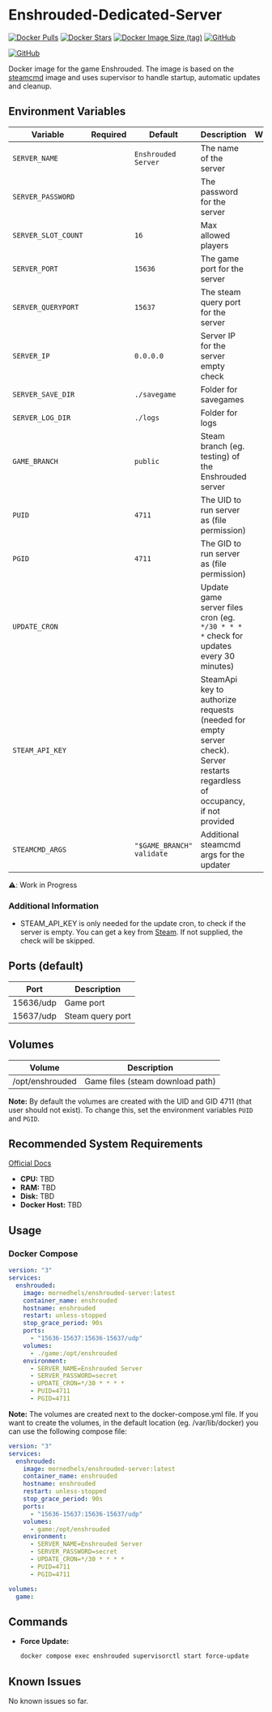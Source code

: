 # Enshrouded-Dedicated-Server

[![Docker Pulls](https://img.shields.io/docker/pulls/mornedhels/enshrouded-server.svg)](https://hub.docker.com/r/mornedhels/enshrouded-server)
[![Docker Stars](https://img.shields.io/docker/stars/mornedhels/enshrouded-server.svg)](https://hub.docker.com/r/mornedhels/enshrouded-server)
[![Docker Image Size (tag)](https://img.shields.io/docker/image-size/mornedhels/enshrouded-server/latest)](https://hub.docker.com/r/mornedhels/enshrouded-server)
[![GitHub](https://img.shields.io/github/license/mornedhels/enshrouded-server)](https://github.com/mornedhels/enshrouded-server/blob/main/LICENSE)

[![GitHub](https://img.shields.io/badge/Repository-mornedhels/enshrouded--server-blue?logo=github)](https://github.com/mornedhels/enshrouded-server)

Docker image for the game Enshrouded. The image is based on
the [steamcmd](https://hub.docker.com/r/cm2network/steamcmd/) image and uses supervisor to handle startup, automatic
updates and cleanup.

## Environment Variables

| Variable            | Required | Default                   | Description                                                                                                                  | WIP | 
|---------------------|:--------:|---------------------------|------------------------------------------------------------------------------------------------------------------------------|:---:|
| `SERVER_NAME`       |          | `Enshrouded Server`       | The name of the server                                                                                                       |  ️  |
| `SERVER_PASSWORD`   |          |                           | The password for the server                                                                                                  |     |
| `SERVER_SLOT_COUNT` |          | `16`                      | Max allowed players                                                                                                          |     |
| `SERVER_PORT`       |          | `15636`                   | The game port for the server                                                                                                 |     |
| `SERVER_QUERYPORT`  |          | `15637`                   | The steam query port for the server                                                                                          |     |
| `SERVER_IP`         |          | `0.0.0.0`                 | Server IP for the server empty check                                                                                         |     |
| `SERVER_SAVE_DIR`   |          | `./savegame`              | Folder for savegames                                                                                                         |     |
| `SERVER_LOG_DIR`    |          | `./logs`                  | Folder for logs                                                                                                              |     |
| `GAME_BRANCH`       |          | `public`                  | Steam branch (eg. testing) of the Enshrouded server                                                                          |     |
| `PUID`              |          | `4711`                    | The UID to run server as (file permission)                                                                                   |     |
| `PGID`              |          | `4711`                    | The GID to run server as (file permission)                                                                                   |     |
| `UPDATE_CRON`       |          |                           | Update game server files cron (eg. `*/30 * * * *` check for updates every 30 minutes)                                        |     |
| `STEAM_API_KEY`     |          |                           | SteamApi key to authorize requests (needed for empty server check). Server restarts regardless of occupancy, if not provided |     |
| `STEAMCMD_ARGS`     |          | `"$GAME_BRANCH" validate` | Additional steamcmd args for the updater                                                                                     |     |

⚠️: Work in Progress

### Additional Information

* STEAM_API_KEY is only needed for the update cron, to check if the server is empty. You can get a key from
  [Steam](https://steamcommunity.com/dev/apikey). If not supplied, the check will be skipped.

## Ports (default)

| Port      | Description      |
|-----------|------------------|
| 15636/udp | Game port        |
| 15637/udp | Steam query port |

## Volumes

| Volume          | Description                      |
|-----------------|----------------------------------|
| /opt/enshrouded | Game files (steam download path) |

**Note:** By default the volumes are created with the UID and GID 4711 (that user should not exist). To change this, set
the environment variables `PUID` and `PGID`.

## Recommended System Requirements

[Official Docs](https://enshrouded.zendesk.com/hc/en-us/articles/16055628734109-Recommended-Server-Specifications)

* **CPU:** TBD
* **RAM:** TBD
* **Disk:** TBD
* **Docker Host:** TBD

## Usage

### Docker Compose

```yaml
version: "3"
services:
  enshrouded:
    image: mornedhels/enshrouded-server:latest
    container_name: enshrouded
    hostname: enshrouded
    restart: unless-stopped
    stop_grace_period: 90s
    ports:
      - "15636-15637:15636-15637/udp"
    volumes:
      - ./game:/opt/enshrouded
    environment:
      - SERVER_NAME=Enshrouded Server
      - SERVER_PASSWORD=secret
      - UPDATE_CRON=*/30 * * * *
      - PUID=4711
      - PGID=4711
```

**Note:** The volumes are created next to the docker-compose.yml file. If you want to create the volumes, in the default
location (eg. /var/lib/docker) you can use the following compose file:

```yaml
version: "3"
services:
  enshrouded:
    image: mornedhels/enshrouded-server:latest
    container_name: enshrouded
    hostname: enshrouded
    restart: unless-stopped
    stop_grace_period: 90s
    ports:
      - "15636-15637:15636-15637/udp"
    volumes:
      - game:/opt/enshrouded
    environment:
      - SERVER_NAME=Enshrouded Server
      - SERVER_PASSWORD=secret
      - UPDATE_CRON=*/30 * * * *
      - PUID=4711
      - PGID=4711

volumes:
  game:
```

## Commands

* **Force Update:**
  ```bash
  docker compose exec enshrouded supervisorctl start force-update
  ```

## Known Issues

No known issues so far.
